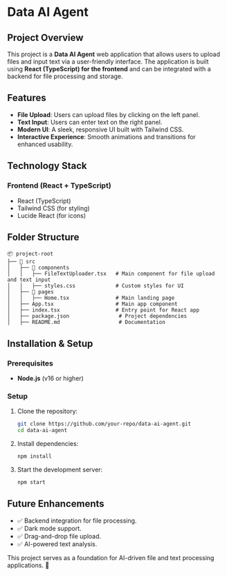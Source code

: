 # Data AI Agent

## Project Overview
This project is a **Data AI Agent** web application that allows users to upload files and input text via a user-friendly interface. The application is built using **React (TypeScript) for the frontend** and can be integrated with a backend for file processing and storage.

## Features
- **File Upload**: Users can upload files by clicking on the left panel.
- **Text Input**: Users can enter text on the right panel.
- **Modern UI**: A sleek, responsive UI built with Tailwind CSS.
- **Interactive Experience**: Smooth animations and transitions for enhanced usability.

## Technology Stack
### Frontend (React + TypeScript)
- React (TypeScript)
- Tailwind CSS (for styling)
- Lucide React (for icons)

## Folder Structure
```
📦 project-root
├── 📂 src
│   ├── 📂 components
│   │   ├── FileTextUploader.tsx   # Main component for file upload and text input
│   │   ├── styles.css             # Custom styles for UI
│   ├── 📂 pages
│   │   ├── Home.tsx               # Main landing page
│   ├── App.tsx                    # Main app component
│   ├── index.tsx                  # Entry point for React app
│   ├── package.json                # Project dependencies
│   ├── README.md                   # Documentation
```

## Installation & Setup
### Prerequisites
- **Node.js** (v16 or higher)

### Setup
1. Clone the repository:
   ```sh
   git clone https://github.com/your-repo/data-ai-agent.git
   cd data-ai-agent
   ```
2. Install dependencies:
   ```sh
   npm install
   ```
3. Start the development server:
   ```sh
   npm start
   ```

## Future Enhancements
- ✅ Backend integration for file processing.
- ✅ Dark mode support.
- ✅ Drag-and-drop file upload.
- ✅ AI-powered text analysis.

This project serves as a foundation for AI-driven file and text processing applications. 🚀
